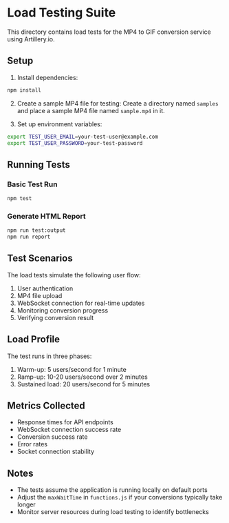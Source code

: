 # Load Testing Suite

This directory contains load tests for the MP4 to GIF conversion service using Artillery.io.

## Setup

1. Install dependencies:
```bash
npm install
```

2. Create a sample MP4 file for testing:
Create a directory named `samples` and place a sample MP4 file named `sample.mp4` in it.

3. Set up environment variables:
```bash
export TEST_USER_EMAIL=your-test-user@example.com
export TEST_USER_PASSWORD=your-test-password
```

## Running Tests

### Basic Test Run
```bash
npm test
```

### Generate HTML Report
```bash
npm run test:output
npm run report
```

## Test Scenarios

The load tests simulate the following user flow:
1. User authentication
2. MP4 file upload
3. WebSocket connection for real-time updates
4. Monitoring conversion progress
5. Verifying conversion result

## Load Profile

The test runs in three phases:
1. Warm-up: 5 users/second for 1 minute
2. Ramp-up: 10-20 users/second over 2 minutes
3. Sustained load: 20 users/second for 5 minutes

## Metrics Collected

- Response times for API endpoints
- WebSocket connection success rate
- Conversion success rate
- Error rates
- Socket connection stability

## Notes

- The tests assume the application is running locally on default ports
- Adjust the `maxWaitTime` in `functions.js` if your conversions typically take longer
- Monitor server resources during load testing to identify bottlenecks 